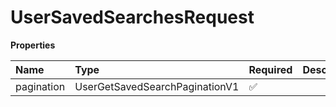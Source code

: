 # UserSavedSearchesRequest

**Properties**

| Name       | Type                           | Required | Description |
| :--------- | :----------------------------- | :------- | :---------- |
| pagination | UserGetSavedSearchPaginationV1 | ✅       |             |

<!-- This file was generated by liblab | https://liblab.com/ -->
